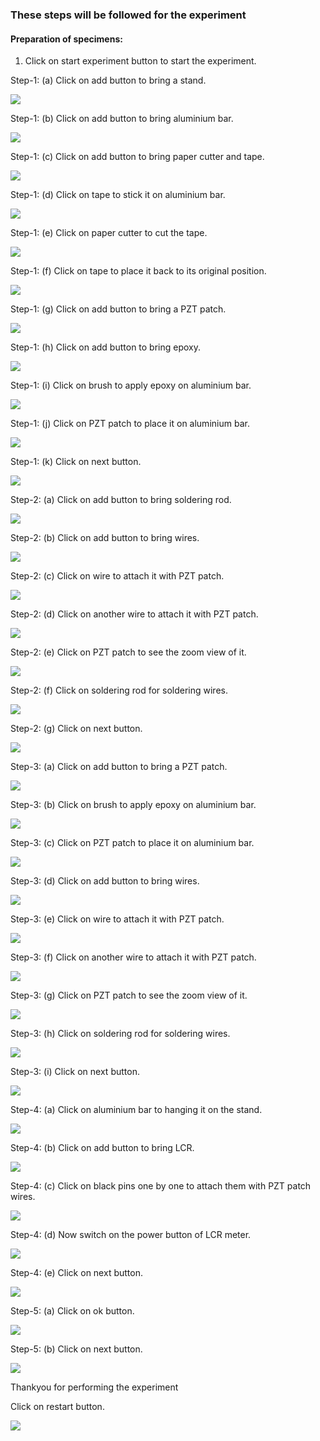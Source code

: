 ### These steps will be followed for the experiment

<!-- **PRE EXPERIMENT QUIZ QUESTIONS**

1) What is high frequency mode?
2) What is LCR meter?
3) What is conductance signature?
4) What is conductance?
5) What is susceptance? -->

#### Preparation of specimens:

1. Click on start experiment button to start the experiment.

<im g src="images/pr1.png"/>

Step-1: (a) Click on add button to bring a stand.

<img src="images/pr2.png"/>

Step-1: (b) Click on add button to bring aluminium bar.

<img src="images/pr3.png"/>

Step-1: (c) Click on add button to bring paper cutter and tape.

<img src="images/pr4.png"/>

Step-1: (d) Click on tape to stick it on aluminium bar.

<img src="images/pr5.png"/>

Step-1: (e) Click on paper cutter to cut the tape.

<img src="images/pr6.png"/>

Step-1: (f) Click on tape to place it back to its original position.

<img src="images/pr7.png"/>

Step-1: (g) Click on add button to bring a PZT patch.

<img src="images/pr8.png"/>

Step-1: (h) Click on add button to bring epoxy.

<img src="images/pr9.png"/>

Step-1: (i) Click on brush to apply epoxy on aluminium bar.

<img src="images/pr10.png"/>

Step-1: (j) Click on PZT patch to place it on aluminium bar.

<img src="images/pr11.png"/>

Step-1: (k) Click on next button.

<img src="images/pr12.png"/>

Step-2: (a) Click on add button to bring soldering rod.

<img src="images/pr13.png"/>

Step-2: (b) Click on add button to bring wires.

<img src="images/pr14.png"/>

Step-2: (c) Click on wire to attach it with PZT patch.

<img src="images/pr15.png"/>

Step-2: (d) Click on another wire to attach it with PZT patch.

<img src="images/pr16.png"/>

Step-2: (e) Click on PZT patch to see the zoom view of it.

<img src="images/pr17.png"/>

Step-2: (f) Click on soldering rod for soldering wires.

<img src="images/pr18.png"/>

Step-2: (g) Click on next button.

<img src="images/pr19.png"/>

Step-3: (a) Click on add button to bring a PZT patch.

<img src="images/pr20.png"/>

Step-3: (b) Click on brush to apply epoxy on aluminium bar.

<img src="images/pr21.png"/>

Step-3: (c) Click on PZT patch to place it on aluminium bar.

<img src="images/pr22.png"/>

Step-3: (d) Click on add button to bring wires.

<img src="images/pr23.png"/>

Step-3: (e) Click on wire to attach it with PZT patch.

<img src="images/pr24.png"/>

Step-3: (f) Click on another wire to attach it with PZT patch.

<img src="images/pr25.png"/>

Step-3: (g) Click on PZT patch to see the zoom view of it.

<img src="images/pr26.png"/>

Step-3: (h) Click on soldering rod for soldering wires.

<img src="images/pr27.png"/>

Step-3: (i) Click on next button.

<img src="images/pr28.png"/>

Step-4: (a) Click on aluminium bar to hanging it on the stand.

<img src="images/pr29.png"/>

Step-4: (b) Click on add button to bring LCR.

<img src="images/pr30.png"/>

Step-4: (c) Click on black pins one by one to attach them with PZT patch wires.

<img src="images/pr31.png"/>

Step-4: (d) Now switch on the power button of LCR meter.

<img src="images/pr32.png"/>

Step-4: (e) Click on next button.

<img src="images/pr33.png"/>

Step-5: (a) Click on ok button.

<img src="images/pr34.png"/>

Step-5: (b) Click on next button.

<img src="images/pr35.png"/>

Thankyou for performing the experiment

Click on restart button.

<img src="images/pr36.png"/>


<!-- **POST EXPERIMENT QUIZ QUESTIONS**

1) Plot graph of conductance v/s frequency in MS Excel.
2) Calculate resonant frequency of the beam from the above plot.
3) From the plot, identify the natural frequency of the beam and compare the frequency obtained with theoretical frequency.  -->
